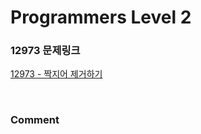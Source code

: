 # Programmers Level 2

### 12973 문제링크

[12973 - 짝지어 제거하기](https://school.programmers.co.kr/learn/courses/30/lessons/12973)

<br>

### Comment
